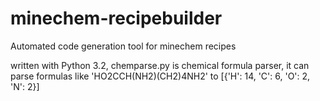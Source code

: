 minechem-recipebuilder
======================

Automated code generation tool for minechem recipes

written with Python 3.2, chemparse.py is chemical formula parser, it can parse formulas like 'HO2CCH(NH2)(CH2)4NH2' to [{'H': 14, 'C': 6, 'O': 2, 'N': 2}]
